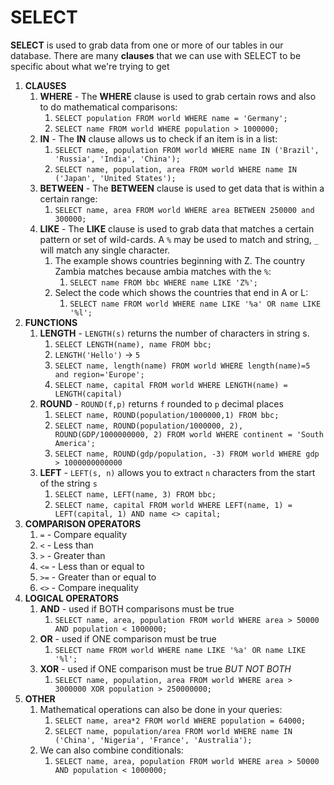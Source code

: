 # SELECT

**SELECT** is used to grab data from one or more of our tables in our database.  There are many **clauses** that we can use with SELECT to be specific about what we're trying to get

1. **CLAUSES**
   1. **WHERE** - The **WHERE** clause is used to grab certain rows and also to do mathematical comparisons:
       1. `SELECT population FROM world WHERE name = 'Germany';`
       2. `SELECT name FROM world WHERE population > 1000000;`
   2. **IN** -  The **IN** clause allows us to check if an item is in a list:
       1. `SELECT name, population FROM world WHERE name IN ('Brazil', 'Russia', 'India', 'China');`
       2. `SELECT name, population, area FROM world WHERE name IN ('Japan', 'United States');`
   3. **BETWEEN** - The **BETWEEN** clause is used to get data that is within a certain range:
       1. `SELECT name, area FROM world WHERE area BETWEEN 250000 and 300000;`
   4. **LIKE** - The **LIKE** clause is used to grab data that matches a certain pattern or set of wild-cards.  A `%` may be used to match and string, `_` will match any single character. 
      1. The example shows countries beginning with Z. The country Zambia matches because ambia matches with the `%`:
         1. `SELECT name FROM bbc WHERE name LIKE 'Z%';`
      2. Select the code which shows the countries that end in A or L:
         1. `SELECT name FROM world WHERE name LIKE '%a' OR name LIKE '%l';`
2. **FUNCTIONS**
   1. **LENGTH** - `LENGTH(s)` returns the number of characters in string s.
      1. `SELECT LENGTH(name), name FROM bbc;`
      2. `LENGTH('Hello')` -> `5`
      3. `SELECT name, length(name) FROM world WHERE length(name)=5 and region='Europe';`
      4. `SELECT name, capital FROM world WHERE LENGTH(name) = LENGTH(capital)`
   2. **ROUND** - `ROUND(f,p)` returns `f` rounded to `p` decimal places
      1. `SELECT name, ROUND(population/1000000,1) FROM bbc;`
      2. `SELECT name, ROUND(population/1000000, 2), ROUND(GDP/1000000000, 2) FROM world WHERE continent = 'South America';`
      3. `SELECT name, ROUND(gdp/population, -3) FROM world WHERE gdp > 1000000000000`
   3. **LEFT** - `LEFT(s, n)` allows you to extract `n` characters from the start of the string `s`
       1. `SELECT name, LEFT(name, 3) FROM bbc;`
       2. `SELECT name, capital FROM world WHERE LEFT(name, 1) = LEFT(capital, 1) AND name <> capital;`
3. **COMPARISON OPERATORS**
   1. `=` - Compare equality
   2. `<` - Less than
   3. `>` - Greater than
   4. `<=` - Less than or equal to
   5. `>=` - Greater than or equal to
   6. `<>` - Compare inequality
4. **LOGICAL OPERATORS**
   1. **AND** - used if BOTH comparisons must be true
      1. `SELECT name, area, population FROM world WHERE area > 50000 AND population < 1000000;`
   2. **OR** - used if ONE comparison must be true
      1. `SELECT name FROM world WHERE name LIKE '%a' OR name LIKE '%l';`
   3. **XOR** - used if ONE comparison must be true *BUT NOT BOTH*
      1. `SELECT name, population, area FROM world WHERE area > 3000000 XOR population > 250000000;` 
5. **OTHER**
   1. Mathematical operations can also be done in your queries:
      1. `SELECT name, area*2 FROM world WHERE population = 64000;`
      2. `SELECT name, population/area FROM world WHERE name IN ('China', 'Nigeria', 'France', 'Australia');`
   2. We can also combine conditionals:
      1. `SELECT name, area, population FROM world WHERE area > 50000 AND population < 1000000;`